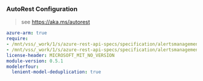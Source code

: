 ### AutoRest Configuration

> see https://aka.ms/autorest

``` yaml
azure-arm: true
require:
- /mnt/vss/_work/1/s/azure-rest-api-specs/specification/alertsmanagement/resource-manager/readme.md
- /mnt/vss/_work/1/s/azure-rest-api-specs/specification/alertsmanagement/resource-manager/readme.go.md
license-header: MICROSOFT_MIT_NO_VERSION
module-version: 0.5.1
modelerfour:
  lenient-model-deduplication: true
```